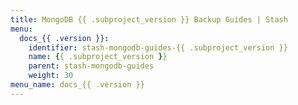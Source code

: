 ```yaml
---
title: MongoDB {{ .subproject_version }} Backup Guides | Stash
menu:
  docs_{{ .version }}:
    identifier: stash-mongodb-guides-{{ .subproject_version }}
    name: {{ .subproject_version }}
    parent: stash-mongodb-guides
    weight: 30
menu_name: docs_{{ .version }}
---
```

